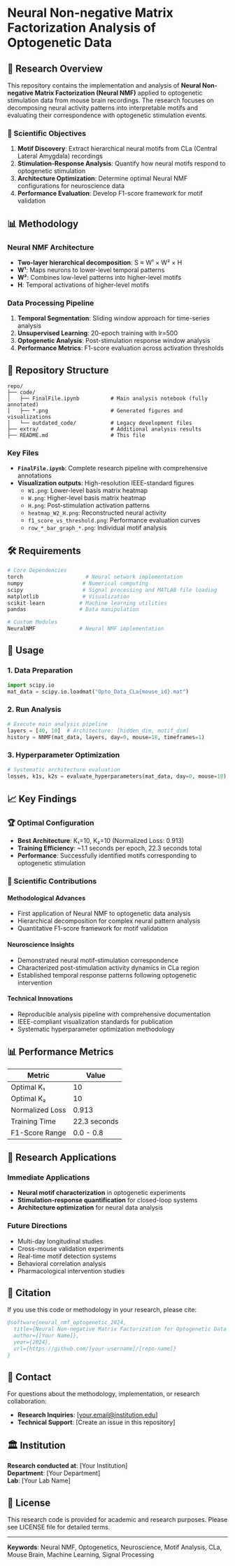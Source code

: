 # Neural Non-negative Matrix Factorization Analysis of Optogenetic Data

## 🧠 Research Overview

This repository contains the implementation and analysis of **Neural Non-negative Matrix Factorization (Neural NMF)** applied to optogenetic stimulation data from mouse brain recordings. The research focuses on decomposing neural activity patterns into interpretable motifs and evaluating their correspondence with optogenetic stimulation events.

### 🔬 Scientific Objectives

1. **Motif Discovery**: Extract hierarchical neural motifs from CLa (Central Lateral Amygdala) recordings
2. **Stimulation-Response Analysis**: Quantify how neural motifs respond to optogenetic stimulation
3. **Architecture Optimization**: Determine optimal Neural NMF configurations for neuroscience data
4. **Performance Evaluation**: Develop F1-score framework for motif validation

## 📊 Methodology

### Neural NMF Architecture

- **Two-layer hierarchical decomposition**: S ≈ W¹ × W² × H
- **W¹**: Maps neurons to lower-level temporal patterns
- **W²**: Combines low-level patterns into higher-level motifs
- **H**: Temporal activations of higher-level motifs

### Data Processing Pipeline

1. **Temporal Segmentation**: Sliding window approach for time-series analysis
2. **Unsupervised Learning**: 20-epoch training with lr=500
3. **Optogenetic Analysis**: Post-stimulation response window analysis
4. **Performance Metrics**: F1-score evaluation across activation thresholds

## 📁 Repository Structure

```
repo/
├── code/
│   ├── FinalFile.ipynb          # Main analysis notebook (fully annotated)
│   ├── *.png                    # Generated figures and visualizations
│   └── outdated_code/           # Legacy development files
├── extra/                       # Additional analysis results
├── README.md                    # This file
```

### Key Files

- **`FinalFile.ipynb`**: Complete research pipeline with comprehensive annotations
- **Visualization outputs**: High-resolution IEEE-standard figures
  - `W1.png`: Lower-level basis matrix heatmap
  - `W.png`: Higher-level basis matrix heatmap
  - `H.png`: Post-stimulation activation patterns
  - `heatmap_W2_H.png`: Reconstructed neural activity
  - `f1_score_vs_threshold.png`: Performance evaluation curves
  - `row_*_bar_graph_*.png`: Individual motif analysis

## 🛠️ Requirements

```python
# Core Dependencies
torch                    # Neural network implementation
numpy                   # Numerical computing
scipy                   # Signal processing and MATLAB file loading
matplotlib              # Visualization
scikit-learn           # Machine learning utilities
pandas                 # Data manipulation

# Custom Modules
NeuralNMF              # Neural NMF implementation
```

## 🚀 Usage

### 1. Data Preparation

```python
import scipy.io
mat_data = scipy.io.loadmat("Opto_Data_CLa{mouse_id}.mat")
```

### 2. Run Analysis

```python
# Execute main analysis pipeline
layers = [40, 10]  # Architecture: [hidden_dim, motif_dim]
history = NNMF(mat_data, layers, day=0, mouse=18, timeframes=1)
```

### 3. Hyperparameter Optimization

```python
# Systematic architecture evaluation
losses, k1s, k2s = evaluate_hyperparameters(mat_data, day=0, mouse=18)
```

## 📈 Key Findings

### 🏆 Optimal Configuration

- **Best Architecture**: K₁=10, K₂=10 (Normalized Loss: 0.913)
- **Training Efficiency**: ~1.1 seconds per epoch, 22.3 seconds total
- **Performance**: Successfully identified motifs corresponding to optogenetic stimulation

### 🧪 Scientific Contributions

#### Methodological Advances

- First application of Neural NMF to optogenetic data analysis
- Hierarchical decomposition for complex neural pattern analysis
- Quantitative F1-score framework for motif validation

#### Neuroscience Insights

- Demonstrated neural motif-stimulation correspondence
- Characterized post-stimulation activity dynamics in CLa region
- Established temporal response patterns following optogenetic intervention

#### Technical Innovations

- Reproducible analysis pipeline with comprehensive documentation
- IEEE-compliant visualization standards for publication
- Systematic hyperparameter optimization methodology

## 📊 Performance Metrics

| Metric          | Value        |
| --------------- | ------------ |
| Optimal K₁      | 10           |
| Optimal K₂      | 10           |
| Normalized Loss | 0.913        |
| Training Time   | 22.3 seconds |
| F1-Score Range  | 0.0 - 0.8    |

## 🔬 Research Applications

### Immediate Applications

- **Neural motif characterization** in optogenetic experiments
- **Stimulation-response quantification** for closed-loop systems
- **Architecture optimization** for neural data analysis

### Future Directions

- Multi-day longitudinal studies
- Cross-mouse validation experiments
- Real-time motif detection systems
- Behavioral correlation analysis
- Pharmacological intervention studies

## 📝 Citation

If you use this code or methodology in your research, please cite:

```bibtex
@software{neural_nmf_optogenetic_2024,
  title={Neural Non-negative Matrix Factorization for Optogenetic Data Analysis},
  author={[Your Name]},
  year={2024},
  url={https://github.com/[your-username]/[repo-name]}
}
```

## 📧 Contact

For questions about the methodology, implementation, or research collaboration:

- **Research Inquiries**: [your.email@institution.edu]
- **Technical Support**: [Create an issue in this repository]

## 🏛️ Institution

**Research conducted at**: [Your Institution]  
**Department**: [Your Department]  
**Lab**: [Your Lab Name]

## 📜 License

This research code is provided for academic and research purposes. Please see LICENSE file for detailed terms.

---

**Keywords**: Neural NMF, Optogenetics, Neuroscience, Motif Analysis, CLa, Mouse Brain, Machine Learning, Signal Processing
